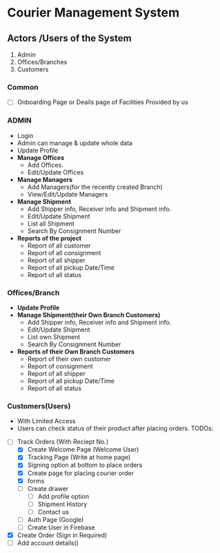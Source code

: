 # Courier Management System

## Actors /Users of the System

1. Admin
2. Offices/Branches
3. Customers

### Common

- [ ] Onboarding Page or Deails page of Facilities Provided by us

### ADMIN

- Login
- Admin can manage & update whole data
- Update Profile
- **Manage Offices**
  - Add Offices.
  - Edit/Update Offices
- **Manage Managers**
  - Add Managers(for the recently created Branch)
  - View/Edit/Update Managers
- **Manage Shipment**
  - Add Shipper info, Receiver info and Shipment info.
  - Edit/Update Shipment
  - List all Shipment
  - Search By Consignment Number
- **Reports of the project**
  - Report of all customer
  - Report of all consignment
  - Report of all shipper
  - Report of all pickup Date/Time
  - Report of all status

### Offices/Branch

- **Update Profile**
- **Manage Shipment(their Own Branch Customers)**
  - Add Shipper info, Receiver info and Shipment info.
  - Edit/Update Shipment
  - List own Shipment
  - Search By Consignment Number
- **Reports of their Own Branch Customers**
  - Report of their own customer
  - Report of consignment
  - Report of all shipper
  - Report of all pickup Date/Time
  - Report of all status

### Customers(Users)

- With Limited Access
- Users can check status of their product after placing orders.
  TODOs:
- [ ] Track Orders (With Reciept No.)
  - [x] Create Welcome Page (Welcome User)
  - [x] Tracking Page (Write at home page)
  - [x] Signing option at bottom to place orders
  - [x] Create page for placing courier order
  - [x] forms
  - [ ] Create drawer
    - [ ] Add profile option
    - [ ] Shipment History
    - [ ] Contact us
  - [ ] Auth Page (Google)
  - [ ] Create User in Firebase
  <!-- - [ ] (Add location feature (copy form urban culture)) -->
- [x] Create Order (Sign in Required)
- [ ] Add account details()
